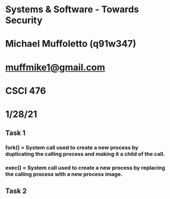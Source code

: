 # Systems & Software - Towards Security
# Michael Muffoletto (q91w347)
# muffmike1@gmail.com
# CSCI 476
# 1/28/21

## Task 1
### fork() = System call used to create a new process by duplicating the calling process and making it a child of the call.
### exec() = System call used to create a new process by replacing the calling process with a new process image.

## Task 2
###